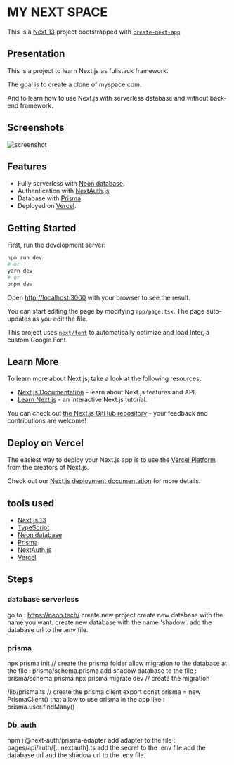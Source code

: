 # MY NEXT SPACE

 This is a [Next 13](https://nextjs.org/) project bootstrapped with [`create-next-app`](https://github.com/vercel/next.js/tree/canary/packages/create-next-app)

## Presentation

This is a project to learn Next.js as fullstack framework.

The goal is to create a clone of myspace.com.

And to learn how to use Next.js with serverless database and without back-end framework.

## Screenshots

![screenshot](./public/screenshot.gif)

## Features

- Fully serverless with [Neon database](https://neon.tech/).
- Authentication with [NextAuth.js](https://next-auth.js.org/).
- Database with [Prisma](https://www.prisma.io/).
- Deployed on [Vercel](https://vercel.com/).

## Getting Started

First, run the development server:

```bash
npm run dev
# or
yarn dev
# or
pnpm dev
```

Open [http://localhost:3000](http://localhost:3000) with your browser to see the result.

You can start editing the page by modifying `app/page.tsx`. The page auto-updates as you edit the file.

This project uses [`next/font`](https://nextjs.org/docs/basic-features/font-optimization) to automatically optimize and load Inter, a custom Google Font.

## Learn More

To learn more about Next.js, take a look at the following resources:

- [Next.js Documentation](https://nextjs.org/docs) - learn about Next.js features and API.
- [Learn Next.js](https://nextjs.org/learn) - an interactive Next.js tutorial.

You can check out [the Next.js GitHub repository](https://github.com/vercel/next.js/) - your feedback and contributions are welcome!

## Deploy on Vercel

The easiest way to deploy your Next.js app is to use the [Vercel Platform](https://vercel.com/new?utm_medium=default-template&filter=next.js&utm_source=create-next-app&utm_campaign=create-next-app-readme) from the creators of Next.js.

Check out our [Next.js deployment documentation](https://nextjs.org/docs/deployment) for more details.

## tools used

- [Next.js 13](https://nextjs.org/)
- [TypeScript](https://www.typescriptlang.org/)
- [Neon database](https://neon.tech/)
- [Prisma](https://www.prisma.io/)
- [NextAuth.js](https://next-auth.js.org/)
- [Vercel](https://vercel.com/)

## Steps

### database serverless

go to : <https://neon.tech/>
create new project
create new database with the name you want.
create new database with the name 'shadow'.
add the database url to the .env file.

### prisma

npx prisma init // create the prisma folder
allow migration to the database at the file : prisma/schema.prisma
add shadow database to the file : prisma/schema.prisma
npx prisma migrate dev // create the migration

/lib/prisma.ts // create the prisma client
export const prisma = new PrismaClient()
that allow to use prisma in the app
like : prisma.user.findMany()

### Db_auth

npm i @next-auth/prisma-adapter
add adapter to the file : pages/api/auth/[...nextauth].ts
add the secret to the .env file
add the database url and the shadow url to the .env file
